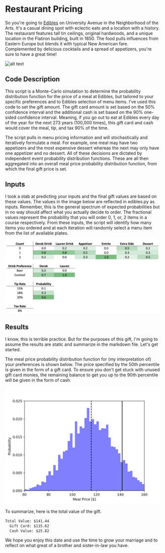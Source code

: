 # Restaurant Pricing
So you're going to [Edibles](http://ediblesrochester.com) on University Avenue in the Neighborhood of the Arts. It's a casual dining spot with eclectic eats and a location with a history. The restaurant features tall tin ceilings, original hardwoods, and a unique location in the Flatiron building, built in 1850. The food pulls influences from Eastern Europe but blends it with typical New American fare. Complemented by delicious cocktails and a spread of appetizers, you're sure to have a great time!

![alt text](https://s3-media1.fl.yelpcdn.com/bphoto/6bk_Qe5vbkCl5VVjqcxHFA/o.jpg)

## Code Description
This script is a Monte-Carlo simulation to determine the probability distribution function for the price of a meal at Edibles, but tailored to your specific preferences and to Edibles selection of menu items. I've used this code to set the gift amount. The gift card amount is set based on the 50% confidence interval and the additional cash is set based on the 90% one-sided confidence interval. Meaning, if you go out to eat at Edibles every day of the year for the next 273 years (100,000 times), this gift card and cash would cover the meal, tip, and tax 90% of the time.

The script pulls in menu pricing information and will stochastically and iteratively formulate a meal. For example, one meal may have two appetizers and the most expensive dessert whereas the next may only have one appetizer and no dessert. All of these decisions are dictated by independent event probability distribution functions. These are all then aggregated into an overall meal price probability distribution function, from which the final gift price is set.

## Inputs
I took a stab at predicting your inputs and the final gift values are based on these values. The values in the image below are reflected in edibles.py as inputs. Remember, this is the general spectrum of expected probabilities but in no way should affect what you actually decide to order. The fractional values represent the probability that you will order 0, 1, or, 2 items in a course respectively. From these inputs, the script will identify how many items you ordered and at each iteration will randomly select a menu item from the list of available plates.

![alt text](./img/inputs.png)

## Results
I know, this is terrible practice. But for the purposes of this gift, I'm going to assume the results are static and summarize in the markdown file. Let's get started.

The meal price probability distribution function for (my interpretation of) your preferences is shown below. The price specified by the 50th percentile is given in the form of a gift card. To ensure you don't get stuck with unused gift card monies, the remaining balance to get you up to the 90th percentile will be given in the form of cash.

![alt text](./img/pdf_edibles_100000.png)

To summarize, here is the total value of the gift.

```
Total Value: $141.44
  Gift Card: $115.62
  Cash Value: $25.82
```

We hope you enjoy this date and use the time to grow your marriage and to reflect on what great of a brother and sister-in-law you have.
